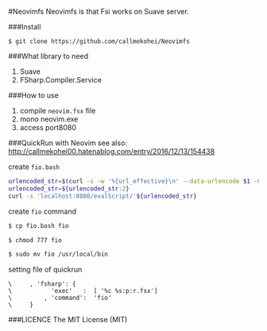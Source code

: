 #Neovimfs
Neovimfs is that Fsi works on Suave server.

###Install
```
$ git clone https://github.com/callmekohei/Neovimfs
```

###What library to need

01. Suave  
02. FSharp.Compiler.Service


###How to use
01. compile `neovim.fsx` file
02. mono neovim.exe
03. access port8080


###QuickRun with Neovim
see also: http://callmekohei00.hatenablog.com/entry/2016/12/13/154438

create `fio.bash`
```bash
urlencoded_str=$(curl -s -w '%{url_effective}\n' --data-urlencode $1 -G '')
urlencoded_str=${urlencoded_str:2}
curl -s 'localhost:8080/evalScript/'${urlencoded_str}
```

create `fio` command
```bash
$ cp fio.bash fio

$ chmod 777 fio

$ sudo mv fio /usr/local/bin
```

setting file of quickrun
```vim
\     , 'fsharp': {
\           'exec'   :  [ '%c %s:p:r.fsx']
\         , 'command':  'fio'
\     }
```

###LICENCE
The MIT License (MIT)

